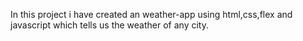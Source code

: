 In this project i have created an weather-app using html,css,flex and javascript which tells us the weather of any city.
